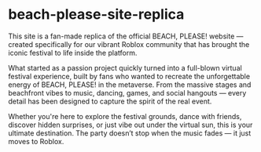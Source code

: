 # beach-please-site-replica
This site is a fan-made replica of the official BEACH, PLEASE! website — created specifically for our vibrant Roblox community that has brought the iconic festival to life inside the platform.

What started as a passion project quickly turned into a full-blown virtual festival experience, built by fans who wanted to recreate the unforgettable energy of BEACH, PLEASE! in the metaverse. From the massive stages and beachfront vibes to music, dancing, games, and social hangouts — every detail has been designed to capture the spirit of the real event.

Whether you're here to explore the festival grounds, dance with friends, discover hidden surprises, or just vibe out under the virtual sun, this is your ultimate destination. The party doesn’t stop when the music fades — it just moves to Roblox.

